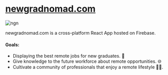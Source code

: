 # [newgradnomad.com](https://newgradnomad.com/) 
![ngn](https://github.com/NewGradNomad/newgradnomad.com/actions/workflows/firebase-hosting-merge.yml/badge.svg) 

newgradnomad.com is a cross-platform React App hosted on Firebase. 
#### Goals:
- Displaying the best remote jobs for new graduates. 💼
- Give knowledge to the future workforce about remote opportunities. 🌐
- Cultivate a community of professionals that enjoy a remote lifestyle 🧑‍🌾.
